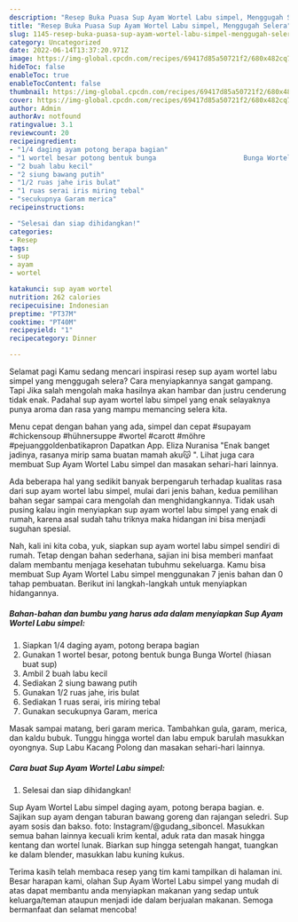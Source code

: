```yaml
---
description: "Resep Buka Puasa Sup Ayam Wortel Labu simpel, Menggugah Selera"
title: "Resep Buka Puasa Sup Ayam Wortel Labu simpel, Menggugah Selera"
slug: 1145-resep-buka-puasa-sup-ayam-wortel-labu-simpel-menggugah-selera
category: Uncategorized
date: 2022-06-14T13:37:20.971Z
image: https://img-global.cpcdn.com/recipes/69417d85a50721f2/680x482cq70/sup-ayam-wortel-labu-simpel-foto-resep-utama.jpg
hideToc: false
enableToc: true
enableTocContent: false
thumbnail: https://img-global.cpcdn.com/recipes/69417d85a50721f2/680x482cq70/sup-ayam-wortel-labu-simpel-foto-resep-utama.jpg
cover: https://img-global.cpcdn.com/recipes/69417d85a50721f2/680x482cq70/sup-ayam-wortel-labu-simpel-foto-resep-utama.jpg
author: Admin
authorAv: notfound
ratingvalue: 3.1
reviewcount: 20
recipeingredient:
- "1/4 daging ayam potong berapa bagian"
- "1 wortel besar potong bentuk bunga                      Bunga Wortel hiasan buat sup"
- "2 buah labu kecil"
- "2 siung bawang putih"
- "1/2 ruas jahe iris bulat"
- "1 ruas serai iris miring tebal"
- "secukupnya Garam merica"
recipeinstructions:

- "Selesai dan siap dihidangkan!"
categories:
- Resep
tags:
- sup
- ayam
- wortel

katakunci: sup ayam wortel 
nutrition: 262 calories
recipecuisine: Indonesian
preptime: "PT37M"
cooktime: "PT40M"
recipeyield: "1"
recipecategory: Dinner

---
```



Selamat pagi Kamu sedang mencari inspirasi resep sup ayam wortel labu simpel yang menggugah selera? Cara menyiapkannya sangat gampang. Tapi Jika salah mengolah maka hasilnya akan hambar dan justru cenderung tidak enak. Padahal sup ayam wortel labu simpel yang enak selayaknya punya aroma dan rasa yang mampu memancing selera kita.


Menu cepat dengan bahan yang ada, simpel dan cepat #supayam #chickensoup #hühnersuppe #wortel #carott #möhre #pejuanggoldenbatikapron Dapatkan App. Eliza Nuranisa &#34;Enak banget jadinya, rasanya mirip sama buatan mamah aku😽 ️&#34;. Lihat juga cara membuat Sup Ayam Wortel Labu simpel dan masakan sehari-hari lainnya.

Ada beberapa hal yang sedikit banyak berpengaruh terhadap kualitas rasa dari sup ayam wortel labu simpel, mulai dari jenis bahan, kedua pemilihan bahan segar sampai cara mengolah dan menghidangkannya. Tidak usah pusing kalau ingin menyiapkan sup ayam wortel labu simpel yang enak di rumah, karena asal sudah tahu triknya maka hidangan ini bisa menjadi suguhan spesial.


Nah, kali ini kita coba, yuk, siapkan sup ayam wortel labu simpel sendiri di rumah. Tetap dengan bahan sederhana, sajian ini bisa memberi manfaat dalam membantu menjaga kesehatan tubuhmu sekeluarga. Kamu bisa membuat Sup Ayam Wortel Labu simpel menggunakan 7 jenis bahan dan 0 tahap pembuatan. Berikut ini langkah-langkah untuk menyiapkan hidangannya.

<!--inarticleads1-->

##### Bahan-bahan dan bumbu yang harus ada dalam menyiapkan Sup Ayam Wortel Labu simpel:

1. Siapkan 1/4 daging ayam, potong berapa bagian
1. Gunakan 1 wortel besar, potong bentuk bunga                      Bunga Wortel (hiasan buat sup)
1. Ambil 2 buah labu kecil
1. Sediakan 2 siung bawang putih
1. Gunakan 1/2 ruas jahe, iris bulat
1. Sediakan 1 ruas serai, iris miring tebal
1. Gunakan secukupnya Garam, merica


Masak sampai matang, beri garam merica. Tambahkan gula, garam, merica, dan kaldu bubuk. Tunggu hingga wortel dan labu empuk barulah masukkan oyongnya. Sup Labu Kacang Polong dan masakan sehari-hari lainnya. 

<!--inarticleads2-->

##### Cara buat Sup Ayam Wortel Labu simpel:


1. Selesai dan siap dihidangkan!

Sup Ayam Wortel Labu simpel daging ayam, potong berapa bagian. e. Sajikan sup ayam dengan taburan bawang goreng dan rajangan seledri. Sup ayam sosis dan bakso. foto: Instagram/@gudang_siboncel. Masukkan semua bahan lainnya kecuali krim kental, aduk rata dan masak hingga kentang dan wortel lunak. Biarkan sup hingga setengah hangat, tuangkan ke dalam blender, masukkan labu kuning kukus. 

Terima kasih telah membaca resep yang tim kami tampilkan di halaman ini. Besar harapan kami, olahan Sup Ayam Wortel Labu simpel yang mudah di atas dapat membantu anda menyiapkan makanan yang sedap untuk keluarga/teman ataupun menjadi ide dalam berjualan makanan. Semoga bermanfaat dan selamat mencoba!
